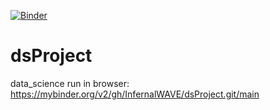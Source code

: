 [![Binder](https://mybinder.org/badge_logo.svg)](https://mybinder.org/v2/gh/InfernalWAVE/dsProject.git/main)
# dsProject
data_science
run in browser: https://mybinder.org/v2/gh/InfernalWAVE/dsProject.git/main
